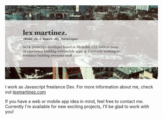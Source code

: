 [![Hi. I'm Lex 👋🏻](https://github.com/lexmartinez/lexmartinez/raw/master/readme-card-v2.jpg?v=2)](https://lexmartinez.com)

I work as Javascript freelance Dev. For more information about me, check out [lexmartinez.com](https://lexmartinez.com)

If you have a web or mobile app idea in mind, feel free to contact me. Currently I'm available for new exciting projects, I'll be glad to work with you!
